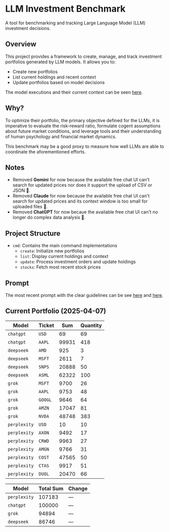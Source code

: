 # LLM Investment Benchmark

A tool for benchmarking and tracking Large Language Model (LLM) investment decisions.

## Overview

This project provides a framework to create, manage, and track investment portfolios generated by LLM models. It allows you to:
- Create new portfolios
- List current holdings and recent context
- Update portfolios based on model decisions

The model executions and their current context can be seen [here](./orders).

## Why?

To optimize their portfolio, the primary objective defined for the LLMs, it is imperative to evaluate the risk-reward ratio, formulate cogent assumptions about future market conditions, and leverage tools and their understanding of human psychology and financial market dynamics.

This benchmark may be a good proxy to measure how well LLMs are able to coordinate the aforementioned efforts.

## Notes

- Removed __Gemini__ for now because the available free chat UI can't search for updated prices nor does it support the upload of CSV or JSON :grimacing:.
- Removed __Claude__ for now because the available free chat UI can't search for updated prices and its context window is too small for uploaded files :grimacing:.
- Removed __ChatGPT__ for now becaue the available free chat UI can't no longer do complex data analysis :grimacing:.

## Project Structure

- `cmd`: Contains the main command implementations
  - `create`: Initialize new portfolios
  - `list`: Display current holdings and context
  - `update`: Process investment orders and update holdings
  - `stocks`: Fetch most recent stock prices

## Prompt

The most recent prompt with the clear guidelines can be see [here](./cmd/create/prompt.txt) and [here](./cmd/list/prompt.txt).

## Current Portfolio (2025-04-07)

| Model | Ticket | Sum | Quantity |
|-------|-------|-------|--------|
|`chatgpt`|`USD`|69|69|
|`chatgpt`|`AAPL`|99931|418|
|`deepseek`|`AMD`|925|3|
|`deepseek`|`MSFT`|2611|7|
|`deepseek`|`SNPS`|20888|50|
|`deepseek`|`ASML`|62322|100|
|`grok`|`MSFT`|9700|26|
|`grok`|`AAPL`|9753|48|
|`grok`|`GOOGL`|9646|64|
|`grok`|`AMZN`|17047|81|
|`grok`|`NVDA`|48748|383|
|`perplexity`|`USD`|10|10|
|`perplexity`|`AXON`|9492|17|
|`perplexity`|`CRWD`|9963|27|
|`perplexity`|`AMGN`|9766|31|
|`perplexity`|`COST`|47565|50|
|`perplexity`|`CTAS`|9917|51|
|`perplexity`|`DUOL`|20470|66|



| Model | Total Sum | Change |
|-------|-----------|--------|
|`perplexity`|107183|—|
|`chatgpt`|100000|—|
|`grok`|94894|—|
|`deepseek`|86746|—|

